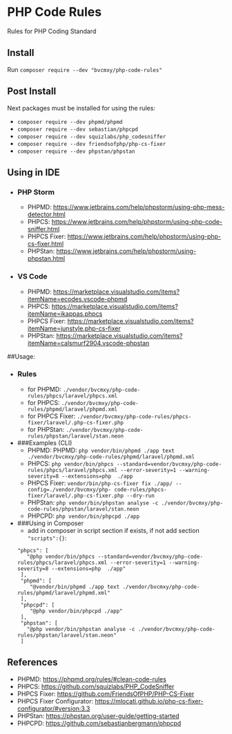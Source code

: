 # PHP Code Rules

Rules for PHP Coding Standard

## Install

Run `composer require --dev "bvcmxy/php-code-rules"`

## Post Install

Next packages must be installed for using the rules:
- `composer require --dev phpmd/phpmd`
- `composer require --dev sebastian/phpcpd`
- `composer require --dev squizlabs/php_codesniffer`
- `composer require --dev friendsofphp/php-cs-fixer`
- `composer require --dev phpstan/phpstan`

## Using in IDE

* ### PHP Storm
  * PHPMD: https://www.jetbrains.com/help/phpstorm/using-php-mess-detector.html
  * PHPCS: https://www.jetbrains.com/help/phpstorm/using-php-code-sniffer.html
  * PHPCS Fixer: https://www.jetbrains.com/help/phpstorm/using-php-cs-fixer.html
  * PHPStan: https://www.jetbrains.com/help/phpstorm/using-phpstan.html

* ### VS Code
  * PHPMD: https://marketplace.visualstudio.com/items?itemName=ecodes.vscode-phpmd
  * PHPCS: https://marketplace.visualstudio.com/items?itemName=ikappas.phpcs
  * PHPCS Fixer: https://marketplace.visualstudio.com/items?itemName=junstyle.php-cs-fixer
  * PHPStan: https://marketplace.visualstudio.com/items?itemName=calsmurf2904.vscode-phpstan

##Usage:

* ### Rules
  * for PHPMD: `./vendor/bvcmxy/php-code-rules/phpcs/laravel/phpcs.xml`
  * for PHPCS: `./vendor/bvcmxy/php-code-rules/phpmd/laravel/phpmd.xml`
  * for PHPCS Fixer: `./vendor/bvcmxy/php-code-rules/phpcs-fixer/laravel/.php-cs-fixer.php`
  * for PHPStan: `./vendor/bvcmxy/php-code-rules/phpstan/laravel/stan.neon`
* ###Examples (CLI)
  * PHPMD: PHPMD: `php vendor/bin/phpmd ./app text ./vendor/bvcmxy/php-code-rules/phpmd/laravel/phpmd.xml`
  * PHPCS: `php vendor/bin/phpcs --standard=vendor/bvcmxy/php-code-rules/phpcs/laravel/phpcs.xml --error-severity=1 --warning-severity=8 --extensions=php  ./app`
  * PHPCS Fixer: `vendor/bin/php-cs-fixer fix ./app/ --config=./vendor/bvcmxy/php-
    code-rules/phpcs-fixer/laravel/.php-cs-fixer.php --dry-run`
  * PHPStan: `php vendor/bin/phpstan analyse -c ./vendor/bvcmxy/php-code-rules/phpstan/laravel/stan.neon`
  * PHPCPD: `php vendor/bin/phpcpd ./app`
* ###Using in Composer
  * add in composer in script section if exists, if not add section `"scripts":{}`:
  ```composer log 
  "phpcs": [
     "@php vendor/bin/phpcs --standard=vendor/bvcmxy/php-code-rules/phpcs/laravel/phpcs.xml --error-severity=1 --warning-severity=8 --extensions=php  ./app"
   ],
   "phpmd": [
      "@vendor/bin/phpmd ./app text ./vendor/bvcmxy/php-code-rules/phpmd/laravel/phpmd.xml"
   ],
   "phpcpd": [
      "@php vendor/bin/phpcpd ./app"
   ],
   "phpstan": [
     "@php vendor/bin/phpstan analyse -c ./vendor/bvcmxy/php-code-rules/phpstan/laravel/stan.neon"
   ]
  ```

## References
* PHPMD: https://phpmd.org/rules/#clean-code-rules
* PHPCS: https://github.com/squizlabs/PHP_CodeSniffer
* PHPCS Fixer: https://github.com/FriendsOfPHP/PHP-CS-Fixer
* PHPCS Fixer Configurator: https://mlocati.github.io/php-cs-fixer-configurator/#version:3.3
* PHPStan: https://phpstan.org/user-guide/getting-started
* PHPCPD: https://github.com/sebastianbergmann/phpcpd
